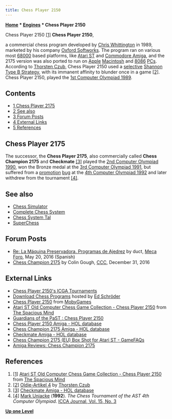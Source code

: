```yaml
---
title: Chess Player 2150
---
```

**[Home](Home "Home") * [Engines](Engines "Engines") * Chess Player 2150**

[](http://www.spacious-mind.com/html/atari_st_chess_player_2150.html) Chess Player 2150 <a id="cite-note-1" href="#cite-ref-1">[1]</a>
**Chess Player 2150**,

a commercial chess program developed by [Chris Whittington](Chris_Whittington "Chris Whittington") in 1989, marketed by his company [Oxford Softworks](Oxford_Softworks "Oxford Softworks"). The program ran on various most [68000](68000 "68000") based platforms, like [Atari ST](Atari_ST "Atari ST") and [Commodore Amiga](Amiga "Amiga"), and the 2175 version was also ported to run on [Apple](index.php?title=Apple&action=edit&redlink=1 "Apple (page does not exist)") [Macintosh](Macintosh "Macintosh") and [8086](8086 "8086") [PCs](IBM_PC "IBM PC"). According to [Thorsten Czub](Thorsten_Czub "Thorsten Czub"), Chess Player 2150 used a [selective](Selectivity "Selectivity") [Shannon Type B Strategy](Type_B_Strategy "Type B Strategy"), with its immanent affinity to blunder once in a game <a id="cite-note-2" href="#cite-ref-2">[2]</a>. Chess Player 2150, played the [1st Computer Olympiad 1989](1st_Computer_Olympiad#Chess "1st Computer Olympiad").

## Contents

- [1 Chess Player 2175](#chess-player-2175)
- [2 See also](#see-also)
- [3 Forum Posts](#forum-posts)
- [4 External Links](#external-links)
- [5 References](#references)

## Chess Player 2175

The successor, the **Chess Player 2175**, also commercially called **Chess Champion 2175** and **Checkmate** <a id="cite-note-3" href="#cite-ref-3">[3]</a> played the [2nd Computer Olympiad 1990](2nd_Computer_Olympiad#Chess "2nd Computer Olympiad"), won the Bronze medal at the [3rd Computer Olympiad 1991](3rd_Computer_Olympiad#Chess "3rd Computer Olympiad"), but suffered from a [promotion](Promotions "Promotions") [bug](Engine_Testing#bugs "Engine Testing") at the [4th Computer Olympiad 1992](4th_Computer_Olympiad#Chess "4th Computer Olympiad") and later withdrew from the tournament <a id="cite-note-4" href="#cite-ref-4">[4]</a>.

## See also

- [Chess Simulator](Chess_Simulator "Chess Simulator")
- [Complete Chess System](Complete_Chess_System "Complete Chess System")
- [Chess System Tal](Chess_System_Tal "Chess System Tal")
- [SuperChess](SuperChess "SuperChess")

## Forum Posts

- [Re: La Máquina Preservadora. Programas de Ajedrez](http://www.foro.meca-web.es/viewtopic.php?f=9&t=72&start=50#p9325) by duct, [Meca Foro](Computer_Chess_Forums "Computer Chess Forums"), May 20, 2016 (Spanish)
- [Chess Champion 2175](http://www.talkchess.com/forum/viewtopic.php?t=62671) by Colin Gough, [CCC](CCC "CCC"), December 31, 2016

## External Links

- [Chess Player 2150's ICGA Tournaments](https://www.game-ai-forum.org/icga-tournaments/program.php?id=322)
- [Download Chess Programs](http://www.top-5000.nl/cp.htm) hosted by [Ed Schröder](Ed_Schroder "Ed Schroder")
- [Chess Player 2150](http://www.mobygames.com/game/chess-player-2150) from [MobyGames](https://en.wikipedia.org/wiki/MobyGames)
- [Atari ST Old Computer Chess Game Collection - Chess Player 2150](http://www.spacious-mind.com/html/atari_st_chess_player_2150.html) from [The Spacious Mind](The_Spacious_Mind "The Spacious Mind")
- [Guardians of the PaST : Chess Player 2150](http://www.guardiansofthepast.co.uk/software.php?Version_ID=308)
- [Chess Player 2150 Amiga - HOL database](http://hol.abime.net/3004)
- [Chess Champion 2175 Amiga - HOL database](http://hol.abime.net/3003)
- [Checkmate Amiga - HOL database](http://hol.abime.net/3002)
- [Chess Champion 2175 (EU) Box Shot for Atari ST - GameFAQs](http://www.gamefaqs.com/ast/952038-chess-champion-2175/images/box-110034)
- [Amiga Reviews: Chess Champion 2175](http://www.amigareviews.leveluphost.com/ches2175.htm)

## References

1. <a id="cite-ref-1" href="#cite-note-1">[1]</a> [Atari ST Old Computer Chess Game Collection - Chess Player 2150](http://www.spacious-mind.com/html/atari_st_chess_player_2150.html) from [The Spacious Mind](The_Spacious_Mind "The Spacious Mind")
1. <a id="cite-ref-2" href="#cite-note-2">[2]</a> [Oldie-Artikel 4](http://thorstenczub.de/oldie4.html) by [Thorsten Czub](Thorsten_Czub "Thorsten Czub")
1. <a id="cite-ref-3" href="#cite-note-3">[3]</a> [Checkmate Amiga - HOL database](http://hol.abime.net/3002)
1. <a id="cite-ref-4" href="#cite-note-4">[4]</a> [Mark Uniacke](Mark_Uniacke "Mark Uniacke") (**1992**). *The Chess Tournament of the AST 4th Computer Olympiad*. [ICCA Journal, Vol. 15, No. 3](ICGA_Journal#15_3 "ICGA Journal")

**[Up one Level](Engines "Engines")**

